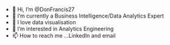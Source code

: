 - 👋 Hi, I’m @DonFrancis27
- 🌱 I’m currently a Business Intelligence/Data Analytics Expert
- 💞️ I love data visualisation
- 👀 I’m interested in Analytics Engineering 
- 📫 How to reach me ...LinkedIn and email

<!---
DonFrancis1/DonFrancis1 is a ✨ special ✨ repository because its `README.md` (this file) appears on your GitHub profile.
You can click the Preview link to take a look at your changes.
--->
